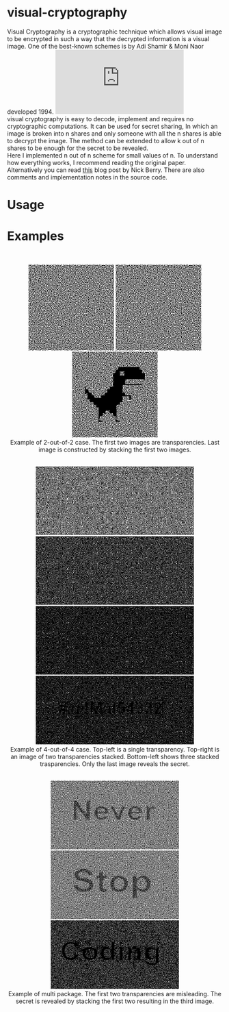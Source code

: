 # visual-cryptography
Visual Cryptography is a cryptographic technique which allows visual image to be encrypted in such a way that the decrypted information is a visual image. One of the best-known schemes is by Adi Shamir & Moni Naor developed 1994. ![[paper]](https://link.springer.com/content/pdf/10.1007/BFb0053419.pdf) <br>
visual cryptography is easy to decode, implement and requires no cryptographic computations. It can be used for secret sharing, In which an  image is broken into n shares and only someone with all the n shares is able to decrypt the image. The method can be extended to allow k out of n shares to be enough for the secret to be revealed.<br>
Here I implemented n out of n scheme for small values of n. To understand how everything works, I recommend reading the original paper. Alternatively you can read [this](https://datagenetics.com/blog/november32013/index.html) blog post by Nick Berry. There are also comments and implementation notes in the source code.

# Usage

# Examples
<br>
<p align="center">
  <img src="assets/example_2_2/img_0.png"> 
  <img src="assets/example_2_2/img_1.png"> 
  <img src="assets/example_2_2/merged.png"> 
  <br>
  Example of 2-out-of-2 case. The first two images are transparencies. Last image is constructed by stacking the first two images.
  <br><br>
</p>

<p align="center">
  <img src="assets/example_4_4/img_0.png"  width="370" height="160"> 
  <img src="assets/example_4_4/merged_2.png" width="370" height="160">
  <img src="assets/example_4_4/merged_3.png" width="370" height="160"> 
  <img src="assets/example_4_4/merged.png" width="370" height="160"> <br>
  Example of 4-out-of-4 case. Top-left is a single transparency. Top-right is an image of two transparencies stacked. Bottom-left shows three stacked trasparencies. Only the last image reveals the secret.
  <br>
  <br>
</p>

<p align="center">
  <img src="assets/example_multi/img_0.png"  width="300" height="160"> 
  <img src="assets/example_multi/img_1.png" width="300" height="160"> 
  <img src="assets/example_multi/merged.png" width="300" height="160"> <br>
  Example of multi package. The first two transparencies are misleading. The secret is revealed by stacking the first two resulting in the third image.
</p>
